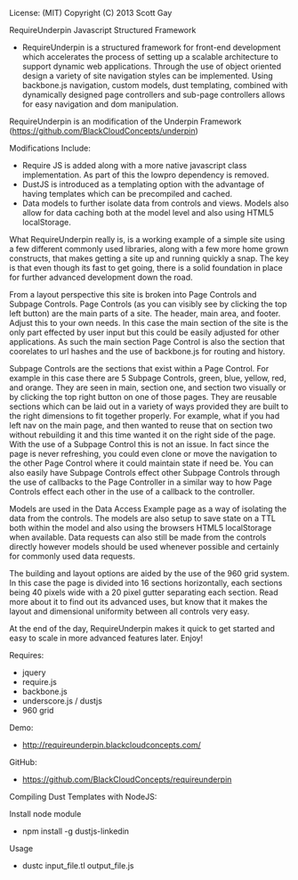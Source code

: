 License: (MIT)
Copyright (C) 2013 Scott Gay

RequireUnderpin Javascript Structured Framework
- RequireUnderpin is a structured framework for front-end development which accelerates the process of setting up a scalable architecture to support dynamic web applications.  Through the use of object oriented design a variety of site navigation styles can be implemented.  Using backbone.js navigation, custom models, dust templating, combined with dynamically designed page controllers and sub-page controllers allows for easy navigation and dom manipulation.

RequireUnderpin is an modification of the Underpin Framework (https://github.com/BlackCloudConcepts/underpin)

Modifications Include:
- Require JS is added along with a more native javascript class implementation.  As part of this the lowpro dependency is removed.
- DustJS is introduced as a templating option with the advantage of having templates which can be precompiled and cached.
- Data models to further isolate data from controls and views.  Models also allow for data caching both at the model level and also using HTML5 localStorage.

What RequireUnderpin really is, is a working example of a simple site using a few different commonly used libraries, along with a few more home grown constructs, that makes getting a site up and running quickly a snap. The key is that even though its fast to get going, there is a solid foundation in place for further advanced development down the road.

From a layout perspective this site is broken into Page Controls and Subpage Controls. Page Controls (as you can visibly see by clicking the top left button) are the main parts of a site. The header, main area, and footer. Adjust this to your own needs. In this case the main section of the site is the only part effected by user input but this could be easily adjusted for other applications. As such the main section Page Control is also the section that coorelates to url hashes and the use of backbone.js for routing and history.

Subpage Controls are the sections that exist within a Page Control. For example in this case there are 5 Subpage Controls, green, blue, yellow, red, and orange. They are seen in main, section one, and section two visually or by clicking the top right button on one of those pages. They are reusable sections which can be laid out in a variety of ways provided they are built to the right dimensions to fit together properly. For example, what if you had left nav on the main page, and then wanted to reuse that on section two without rebuilding it and this time wanted it on the right side of the page. With the use of a Subpage Control this is not an issue. In fact since the page is never refreshing, you could even clone or move the navigation to the other Page Control where it could maintain state if need be. You can also easily have Subpage Controls effect other Subpage Controls through the use of callbacks to the Page Controller in a similar way to how Page Controls effect each other in the use of a callback to the controller.

Models are used in the Data Access Example page as a way of isolating the data from the controls.  The models are also setup to save state on a TTL both within the model and also using the browsers HTML5 localStorage when available.  Data requests can also still be made from the controls directly however models should be used whenever possible and certainly for commonly used data requests.  

The building and layout options are aided by the use of the 960 grid system. In this case the page is divided into 16 sections horizontally, each sections being 40 pixels wide with a 20 pixel gutter separating each section. Read more about it to find out its advanced uses, but know that it makes the layout and dimensional uniformity between all controls very easy.

At the end of the day, RequireUnderpin makes it quick to get started and easy to scale in more advanced features later. Enjoy!

Requires:
- jquery
- require.js
- backbone.js
- underscore.js / dustjs
- 960 grid

Demo:
- http://requireunderpin.blackcloudconcepts.com/

GitHub:
- https://github.com/BlackCloudConcepts/requireunderpin

Compiling Dust Templates with NodeJS: 

Install node module
- npm install -g dustjs-linkedin

Usage
- dustc input_file.tl output_file.js

